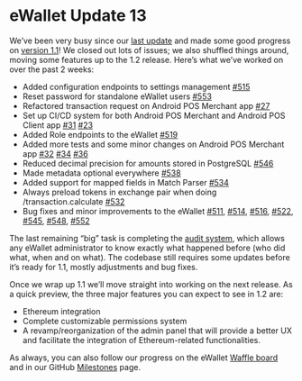 # eWallet Update 13

We’ve been very busy since our [last update](https://www.reddit.com/r/omise_go/comments/9wkmj5/ewallet_update_november_12_2018_the_the_light/) and made some good progress on [version 1.1](https://github.com/omisego/ewallet/milestone/2)! We closed out lots of issues; we also shuffled things around, moving some features up to the 1.2 release. Here’s what we’ve worked on over the past 2 weeks:

* Added configuration endpoints to settings management [\#515](https://github.com/omisego/ewallet/pull/515)
* Reset password for standalone eWallet users [\#553](https://github.com/omisego/ewallet/pull/553)
* Refactored transaction request on Android POS Merchant app [\#27](https://github.com/omisego/pos-merchant-android/pull/27)
* Set up CI/CD system for both Android POS Merchant and Android POS Client app [\#31](https://github.com/omisego/pos-merchant-android/pull/31) [\#23](https://github.com/omisego/pos-client-android/pull/23)
* Added Role endpoints to the eWallet [\#519](https://github.com/omisego/ewallet/pull/519)
* Added more tests and some minor changes on Android POS Merchant app [\#32](https://github.com/omisego/pos-merchant-android/pull/32) [\#34](https://github.com/omisego/pos-merchant-android/pull/34) [\#36](https://github.com/omisego/pos-merchant-android/pull/36)
* Reduced decimal precision for amounts stored in PostgreSQL [\#546](https://github.com/omisego/ewallet/pull/546)
* Made metadata optional everywhere [\#538](https://github.com/omisego/ewallet/pull/538)
* Added support for mapped fields in Match Parser [\#534](https://github.com/omisego/ewallet/pull/534)
* Always preload tokens in exchange pair when doing /transaction.calculate [\#532](https://github.com/omisego/ewallet/pull/532)
* Bug fixes and minor improvements to the eWallet [\#511](https://github.com/omisego/ewallet/pull/511), [\#514](https://github.com/omisego/ewallet/pull/514), [\#516](https://github.com/omisego/ewallet/pull/516), [\#522](https://github.com/omisego/ewallet/pull/522), [\#545](https://github.com/omisego/ewallet/pull/545), [\#548](https://github.com/omisego/ewallet/pull/548), [\#552](https://github.com/omisego/ewallet/pull/552)

The last remaining “big” task is completing the [audit system](https://github.com/omisego/ewallet/tree/463-complete-audit-system), which allows any eWallet administrator to know exactly what happened before \(who did what, when and on what\). The codebase still requires some updates before it’s ready for 1.1, mostly adjustments and bug fixes.

Once we wrap up 1.1 we’ll move straight into working on the next release. As a quick preview, the three major features you can expect to see in 1.2 are:

* Ethereum integration
* Complete customizable permissions system
* A revamp/reorganization of the admin panel that will provide a better UX and facilitate the integration of Ethereum-related functionalities.

As always, you can also follow our progress on the eWallet [Waffle board](https://waffle.io/omisego/ewallet) and in our GitHub [Milestones](https://github.com/omisego/ewallet/milestone/2) page.
